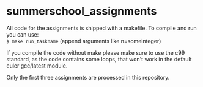 # summerschool_assignments

All code for the assignments is shipped with a makefile.
To compile and run you can use:  
    `$ make run_taskname` (append arguments like n=someinteger)

If you compile the code without make please make sure to use the c99 standard,
as the code contains some loops, that won't work in the default euler gcc/latest
module.

Only the first three assignments are processed in this repository.
